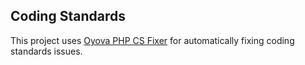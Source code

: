 ## Coding Standards
This project uses [Oyova PHP CS Fixer](https://github.com/oyova/php-cs-fixer) for automatically fixing coding standards issues.
